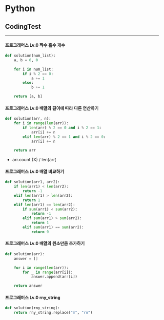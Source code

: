 # Python
## CodingTest
---
#### 프로그래머스 Lv.0 짝수 홀수 개수
```python
def solution(num_list):
    a, b = 0, 0
    
    for i in num_list:
        if i % 2 == 0:
            a += 1
        else:
            b += 1
            
    return [a, b]
```

#### 프로그래머스 Lv.0 배열의 길이에 따라 다른 연산하기
```python
def solution(arr, n):
    for i in range(len(arr)):
        if len(arr) % 2 == 0 and i % 2 == 1:
            arr[i] += n
        elif len(arr) % 2 == 1 and i % 2 == 0:
            arr[i] += n
    
    return arr
```
- arr.count (X) / len(arr)

#### 프로그래머스 Lv.0 배열 비교하기
```python
def solution(arr1, arr2):
    if len(arr1) < len(arr2):
        return -1
    elif len(arr1) > len(arr2):
        return 1
    elif len(arr1) == len(arr2):
        if sum(arr1) < sum(arr2):
            return -1
        elif sum(arr1) > sum(arr2):
            return 1
        elif sum(arr1) == sum(arr2):
            return 0
```

#### 프로그래머스 Lv.0 배열의 원소만큼 추가하기
```python
def solution(arr):
    answer = []
    
    for i in range(len(arr)):
        for _ in range(arr[i]):
            answer.append(arr[i])
    
    return answer
```

#### 프로그래머스 Lv.0 rny_string
```python
def solution(rny_string):
    return rny_string.replace("m", "rn")
```